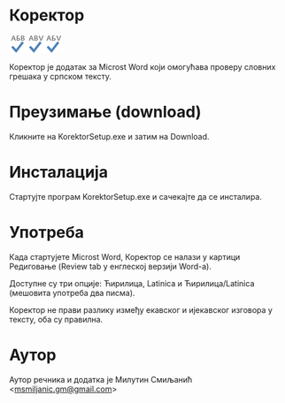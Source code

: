 # Коректор
![Ћирилица](https://raw.githubusercontent.com/msmiljan/korektor/master/src/Korektor/SpellCheck_Cir.png "Ћирилица")![Latinica](https://raw.githubusercontent.com/msmiljan/korektor/master/src/Korektor/SpellCheck_Lat.png "Latinica")![Ћирилица/Latinica](https://raw.githubusercontent.com/msmiljan/korektor/master/src/Korektor/SpellCheck_CirLat.png "Ћирилица/Latinica")

Коректор је додатак за Microst Word који омогућава проверу словних грешака у српском тексту. 

# Преузимање (download)

Кликните на KorektorSetup.exe и затим на Download.

# Инсталација

Стартујте програм KorektorSetup.exe и сачекајте да се инсталира. 

# Употреба

Када стартујете Microst Word, Коректор се налази у картици Редиговање (Review tab у енглеској верзији Word-a). 

Доступне су три опције: Ћирилица, Latinica и Ћирилица/Latinica (мешовита употреба два писма). 

Коректор не прави разлику између екавског и ијекавског изговора у тексту, оба су правилна.

# Аутор

Аутор речника и додатка је Милутин Смиљанић <<msmiljanic.gm@gmail.com>>
